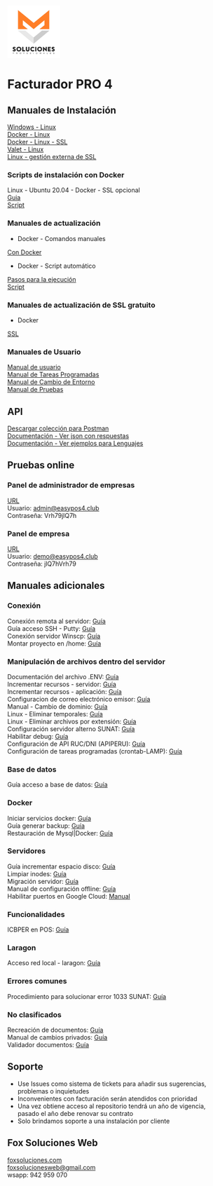 <img src="icon_pro4.jpg" width="120">

# **Facturador PRO 4**


## Manuales de Instalación

[Windows - Linux](https://drive.google.com/file/d/1wl68zjqFYvD8PtPgJLEnTJUmcZcOsQSZ/view "Clic")
<br>
[Docker - Linux](https://drive.google.com/file/d/1lx9LRZAHUYO-gz49d6qFsnL726b42WMz/view "Clic")
<br>
[Docker - Linux - SSL](https://drive.google.com/file/d/11wqq0SuRyJz4td2SvRNZV_26sBNzSs3g/view "Clic")
<br>
[Valet - Linux](https://drive.google.com/file/d/1QhTB0LkKNn1FVKs9sOUrF-PZ9rvPdJ6j/view "Clic")
<br>
[Linux - gestión externa de SSL](https://drive.google.com/file/d/1iUX09gFj7OUCWqTw2oiWqGvukBTphs1L/view "Clic")


### Scripts de instalación con Docker

Linux - Ubuntu 20.04 - Docker - SSL opcional<br>
[Guia](https://gitlab.com/foxsolucionesweb/facturadorpro3/snippets/2034526 "Clic")<br>
[Script](https://gitlab.com/foxsolucionesweb/facturadorpro3/snippets/2034526/raw "Clic")<br>


### Manuales de actualización

* Docker - Comandos manuales

[Con Docker](https://drive.google.com/file/d/10lpDWCdeW8UM2-xTKpL4vZEbBONO9zsz/view "Clic")
<br>

* Docker - Script automático

[Pasos para la ejecución](https://gitlab.com/foxsolucionesweb/facturadorpro3/-/wikis/Script-Update-Docker)<br>
[Script](https://gitlab.com/foxsolucionesweb/facturadorpro3/-/blob/master/script-update.sh)<br>


### Manuales de actualización de SSL gratuito

* Docker

[SSL](https://drive.google.com/file/d/1bri0oUCHxiJ9GiNIARN-0dzBirPb5utZ/view "Clic")


### Manuales de Usuario

[Manual de usuario](https://drive.google.com/file/d/1Z1xOEPQ5K484rW3sIuHWSUrj043N96sB/view "Clic")<br>
[Manual de Tareas Programadas](https://drive.google.com/file/d/1JF5oyA-KVDRRq3pFzWQcPIcox6k2t9BH/view "Clic")<br>
[Manual de Cambio de Entorno](https://drive.google.com/file/d/1DqLJmlXooHzOQQ0t4ClT3gGLbRqCacU2/view "Clic")<br>
[Manual de Pruebas](https://drive.google.com/file/d/1WfQeJfjkp5Zg4UrEp41ctI1-AGY9I4He/view "Clic")

## API

[Descargar colección para Postman](https://drive.google.com/file/d/1xAR_5h7ESzMksJaQ0iTfnTEnoO5vhjtM/view "Clic")<br>
[Documentación - Ver json con respuestas](https://drive.google.com/file/d/1QR_YR3MO7JFpSSQfPsFzqGLkdbZHOrfw/view?usp=sharing "Clic")<br>
[Documentación - Ver ejemplos para Lenguajes](https://documenter.getpostman.com/view/1431398/TzJx8bqc#intro "Clic")<br>

## Pruebas online

### Panel de administrador de empresas

[URL](https://easypos4.club/ "Clic")
<br>
Usuario: admin@easypos4.club<br>
Contraseña: Vrh79jlQ7h

### Panel de empresa

[URL](https://demo.easypos4.club/ "Clic")
<br>
Usuario: demo@easypos4.club<br>
Contraseña: jlQ7hVrh79


## Manuales adicionales

### Conexión
Conexión remota al servidor: [Guía](https://drive.google.com/file/d/150UAkG5lRf7EoeBjayLrUiShBsjYKVUm/view "Clic")<br>
Guía acceso SSH - Putty: [Guía](https://drive.google.com/file/d/1d4Zb19uUqUVtyi8sH2KF61C-6xIRO2Wc/view "Clic")<br>
Conexión servidor Winscp: [Guía](https://drive.google.com/file/d/1FfSHXV2z1JO9tH5pTg0C7Bq4Uz0fO9nm/view "Clic")<br>
Montar proyecto en /home: [Guía](https://drive.google.com/file/d/14IfPYjC5pRT02swjyWQ1Gz5F7wWEYpfp/view "Clic")<br>

### Manipulación de archivos dentro del servidor
Documentación del archivo .ENV: [Guía](https://drive.google.com/file/d/1eYncdDfBOti_c5GmZ2WomqjadPesNWkU/view "Clic")<br>
Incrementar recursos - servidor: [Guía](https://drive.google.com/file/d/1xst3Cun1wmdrMbJJyNwNZn93fd0Pt8kt/view "Clic")<br>
Incrementar recursos - aplicación: [Guía](https://drive.google.com/file/d/1oWXcwtqSwT_cIzKJZqBpy3p573Hp6Dpn/view "Clic")<br>
Configuracion de correo electrónico emisor: [Guía](https://drive.google.com/file/d/1evcRVsAUKGYSAMVvkWbtqInh6JIzq_mg/view "Clic")<br>
Manual - Cambio de dominio: [Guía](https://drive.google.com/file/d/1t0tU53A2yYHuEW24X4m0J6VVgUTF9TJU/view "Clic")<br>
Linux - Eliminar temporales: [Guía](https://drive.google.com/file/d/1kCBgkL_e-Hk5YbfmxGhwtzbbDx3tkQa3/view "Clic")<br>
Linux - Eliminar archivos por extensión: [Guía](https://drive.google.com/file/d/19ar_iFzEc3UhKDmbaanEftYSK7kwUTKi/view "Clic")<br>
Configuración servidor alterno SUNAT: [Guía](https://drive.google.com/file/d/1yOWLeSoKAAwYKv2P2j6jGfn1jU2DCYbW/view "Clic")<br>
Habilitar debug: [Guía](https://drive.google.com/file/d/1Kkbo1WJZT7YxKn4X63ZpHyAu_WczdPci/view "Clic")<br>
Configuración de API RUC/DNI (APIPERU): [Guía](https://drive.google.com/file/d/1a1TT99fD9xnHmwAqEEGHPzuD0RqTZMYf/view "Clic")<br>
Configuración de tareas programadas (crontab-LAMP): [Guía](https://drive.google.com/file/d/1haLEt2cNK-2CpAIN19DUXnGzhgzbgI01/view "Clic")<br>

### Base de datos
Guía acceso a base de datos: [Guía](https://drive.google.com/file/d/1j4pY3JXZfL_EJ_kCik_m2RrD-nyad2_a/view "Clic")<br>

### Docker
Iniciar servicios docker: [Guía](https://drive.google.com/file/d/1mKWvSSxhyHvztXuAUQjlNmT8x8EO21lM/view "Clic")<br>
Guía generar backup: [Guía](https://drive.google.com/file/d/1pADCjQgq1TU4ON2ESuDFCqwdX9vPYQmG/view "Clic")<br>
Restauración de Mysql|Docker: [Guía](https://drive.google.com/file/d/1_Q75pb2KYaQJNf0F5ZM0jAz8M1dMgvPq/view "Clic")<br>

### Servidores
Guía incrementar espacio disco: [Guía](https://drive.google.com/file/d/15Ok-1M3qiEGzsQXSrAXC2t2fIlyMIN-Q/view "Clic")<br>
Limpiar inodes: [Guía](https://drive.google.com/file/d/1AO2UfHZKPchlf-Ku50iZQZhN47DUQMYh/view "Clic")<br>
Migración servidor: [Guía](https://drive.google.com/file/d/13epc1he4HJT3ev5HlVfzDlZ2zQ7Vaz3o/view "Clic")<br>
Manual de configuración offline: [Guía](https://drive.google.com/file/d/1vfxHWAmMnNu4YanOwrHVGx_yGIQQpUJC/view "Clic")<br>
Habilitar puertos en Google Cloud: [Manual](https://drive.google.com/file/d/1Ydf7XeBtYoW8Fv8KPvmCSdXxqIS4TPOA/view "clic")<br>

### Funcionalidades

ICBPER en POS: [Guía](https://drive.google.com/file/d/1dHeu-evf_lRucCtrkOdOl753Bpwv0AjN/view "Clic")<br>

### Laragon
Acceso red local - laragon: [Guía](https://drive.google.com/file/d/1ml3XWvhxj8v69pxx33zIRpy1u2O4eaXv/view "Clic")<br>

### Errores comunes
Procedimiento para solucionar error 1033 SUNAT: [Guía](https://drive.google.com/file/d/1h_HaKYD6iV5TA_Dn21a3Pu88mJP1Pr4s/view "Clic")<br>

### No clasificados
Recreación de documentos: [Guía](https://drive.google.com/file/d/1GGIcY5Fnq4tXFjbX-FwROvJAexKWA1uZ/view "Clic")<br>
Manual de cambios privados: [Guía](https://drive.google.com/file/d/1NzUGTru_PgRP7EgkyvRkmIh3eKAImdgz/view "Clic")<br>
Validador documentos: [Guía](https://drive.google.com/file/d/1mGZqU2rb8xmObI4PoozFIE8iGKVcVETi/view "Clic")<br>

## Soporte

* Use Issues como sistema de tickets para añadir sus sugerencias, problemas o inquietudes
* Inconvenientes con facturación serán atendidos con prioridad
* Una vez obtiene acceso al repositorio tendrá un año de vigencia, pasado el año debe renovar su contrato
* Solo brindamos soporte a una instalación por cliente

## Fox Soluciones Web

[foxsoluciones.com](https://foxsoluciones.com "Clic")<br>
foxsolucionesweb@gmail.com<br>
wsapp: 942 959 070<br>
